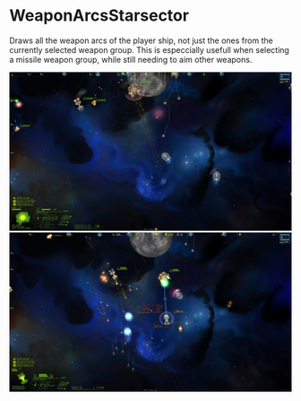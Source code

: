 # WeaponArcsStarsector
Draws all the weapon arcs of the player ship, not just the ones from the currently selected weapon group. This is especcially usefull when selecting a missile weapon group, while still needing to aim other weapons. 

![alt text](dom1.jpg)
![alt text](hammer.jpg)
